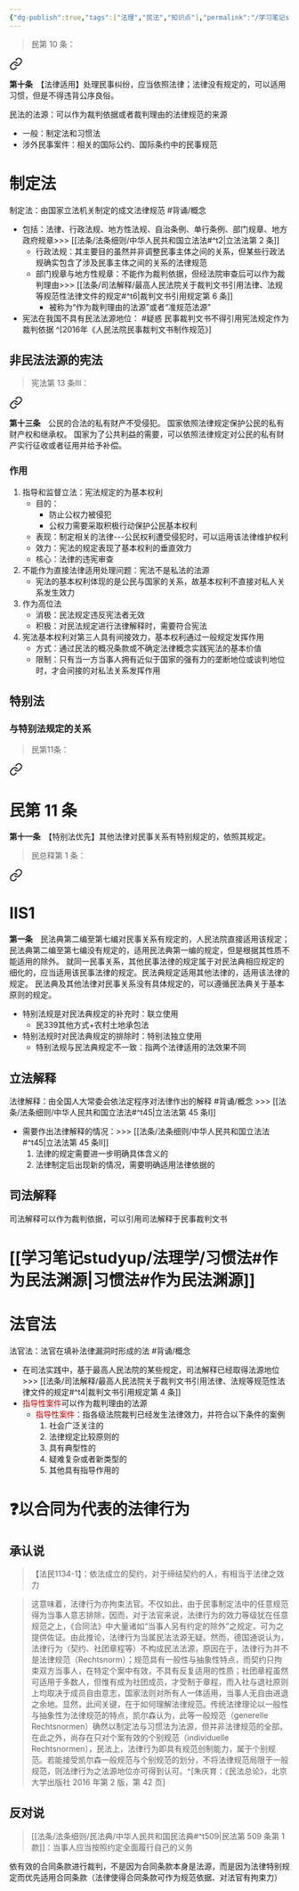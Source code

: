 ```yaml
---
{"dg-publish":true,"tags":["法理","民法","知识点"],"permalink":"/学习笔记studyup/法理学/民法法源/","dgPassFrontmatter":true,"created":"2024-07-16T09:59:26.536+08:00","updated":"2024-11-11T11:13:54.904+08:00"}
---
```


>民第 10 条：
<div class="transclusion internal-embed is-loaded"><a class="markdown-embed-link" href="/////#t10" aria-label="Open link"><svg xmlns="http://www.w3.org/2000/svg" width="24" height="24" viewBox="0 0 24 24" fill="none" stroke="currentColor" stroke-width="2" stroke-linecap="round" stroke-linejoin="round" class="svg-icon lucide-link"><path d="M10 13a5 5 0 0 0 7.54.54l3-3a5 5 0 0 0-7.07-7.07l-1.72 1.71"></path><path d="M14 11a5 5 0 0 0-7.54-.54l-3 3a5 5 0 0 0 7.07 7.07l1.71-1.71"></path></svg></a><div class="markdown-embed">



**第十条**　【法律适用】处理民事纠纷，应当依照法律；法律没有规定的，可以适用习惯，但是不得违背公序良俗。 

</div></div>


民法的法源：可以作为裁判依据或者裁判理由的法律规范的来源
- 一般：制定法和习惯法
- 涉外民事案件：相关的国际公约、国际条约中的民事规范
# 制定法
制定法：由国家立法机关制定的成文法律规范 #背诵/概念 
- 包括：法律、行政法规、地方性法规、自治条例、单行条例、部门规章、地方政府规章>>> [[法条/法条细则/中华人民共和国立法法#^t2\|立法法第 2 条]]
	- 行政法规：其主要目的虽然并非调整民事主体之间的关系，但某些行政法规确实包含了涉及民事主体之间的关系的法律规范
	- 部门规章与地方性规章：不能作为裁判依据，但经法院审查后可以作为裁判理由>>> [[法条/司法解释/最高人民法院关于裁判文书引用法律、法规等规范性法律文件的规定#^t6\|裁判文书引用规定第 6 条]]
		- 被称为“作为裁判理由的法源”或者“准规范法源”
- 宪法在我国不具有民法法源地位： #疑惑 民事裁判文书不得引用宪法规定作为裁判依据 ^[2016年《人民法院民事裁判文书制作规范》] 
## 非民法法源的宪法
>宪法第 13 条ⅠⅡ：
<div class="transclusion internal-embed is-loaded"><a class="markdown-embed-link" href="////#t13" aria-label="Open link"><svg xmlns="http://www.w3.org/2000/svg" width="24" height="24" viewBox="0 0 24 24" fill="none" stroke="currentColor" stroke-width="2" stroke-linecap="round" stroke-linejoin="round" class="svg-icon lucide-link"><path d="M10 13a5 5 0 0 0 7.54.54l3-3a5 5 0 0 0-7.07-7.07l-1.72 1.71"></path><path d="M14 11a5 5 0 0 0-7.54-.54l-3 3a5 5 0 0 0 7.07 7.07l1.71-1.71"></path></svg></a><div class="markdown-embed">



**第十三条**　公民的合法的私有财产不受侵犯。
国家依照法律规定保护公民的私有财产权和继承权。
国家为了公共利益的需要，可以依照法律规定对公民的私有财产实行征收或者征用并给予补偿。 

</div></div>

### 作用
1. 指导和监督立法：宪法规定的为基本权利
	- 目的：
		- 防止公权力被侵犯
		- 公权力需要采取积极行动保护公民基本权利
	- 表现：制定相关的法律---公民权利遭受侵犯时，可以运用该法律维护权利
	- 效力：宪法的规定表现了基本权利的垂直效力
	- 核心：法律的违宪审查
2. 不能作为直接法律适用处理问题：宪法不是私法的法源
	- 宪法的基本权利体现的是公民与国家的关系，故基本权利不直接对私人关系发生效力
3. 作为高位法
	- 消极：民法规定违反宪法者无效
	- 积极：对民法规定进行法律解释时，需要符合宪法
4. 宪法基本权利对第三人具有间接效力，基本权利通过一般规定发挥作用
	- 方式：通过民法的概况条款或不确定法律概念实践宪法的基本价值
	- 限制：只有当一方当事人拥有近似于国家的强有力的垄断地位或谈判地位时，才会间接的对私法关系发挥作用
## 特别法
### 与特别法规定的关系
> 民第11条： 
<div class="transclusion internal-embed is-loaded"><a class="markdown-embed-link" href="/////#t11" aria-label="Open link"><svg xmlns="http://www.w3.org/2000/svg" width="24" height="24" viewBox="0 0 24 24" fill="none" stroke="currentColor" stroke-width="2" stroke-linecap="round" stroke-linejoin="round" class="svg-icon lucide-link"><path d="M10 13a5 5 0 0 0 7.54.54l3-3a5 5 0 0 0-7.07-7.07l-1.72 1.71"></path><path d="M14 11a5 5 0 0 0-7.54-.54l-3 3a5 5 0 0 0 7.07 7.07l1.71-1.71"></path></svg></a><div class="markdown-embed">

<div class="markdown-embed-title">

# 民第 11 条

</div>


**第十一条**　【特别法优先】其他法律对民事关系有特别规定的，依照其规定。 

</div></div>


>民总释第 1 条：
<div class="transclusion internal-embed is-loaded"><a class="markdown-embed-link" href="////#t1" aria-label="Open link"><svg xmlns="http://www.w3.org/2000/svg" width="24" height="24" viewBox="0 0 24 24" fill="none" stroke="currentColor" stroke-width="2" stroke-linecap="round" stroke-linejoin="round" class="svg-icon lucide-link"><path d="M10 13a5 5 0 0 0 7.54.54l3-3a5 5 0 0 0-7.07-7.07l-1.72 1.71"></path><path d="M14 11a5 5 0 0 0-7.54-.54l-3 3a5 5 0 0 0 7.07 7.07l1.71-1.71"></path></svg></a><div class="markdown-embed">

<div class="markdown-embed-title">

# ⅡS1

</div>


**第一条**　民法典第二编至第七编对民事关系有规定的，人民法院直接适用该规定；民法典第二编至第七编没有规定的，适用民法典第一编的规定，但是根据其性质不能适用的除外。
就同一民事关系，其他民事法律的规定属于对民法典相应规定的细化的，应当适用该民事法律的规定。民法典规定适用其他法律的，适用该法律的规定。
民法典及其他法律对民事关系没有具体规定的，可以遵循民法典关于基本原则的规定。 

</div></div>

- 特别法规是对民法典规定的补充时：联立使用
	- 民339其他方式+农村土地承包法
- 特别法规时对民法典规定的排除时：特别法独立使用
	- 特别法规与民法典规定不一致：指两个法律适用的法效果不同
## 立法解释
法律解释：由全国人大常委会依法定程序对法律作出的解释 #背诵/概念 >>> [[法条/法条细则/中华人民共和国立法法#^t45\|立法法第 45 条Ⅰ]]
- 需要作出法律解释的情况：>>> [[法条/法条细则/中华人民共和国立法法#^t45\|立法法第 45 条Ⅱ]]
	1. 法律的规定需要进一步明确具体含义的
	2. 法律制定后出现新的情况，需要明确适用法律依据的
## 司法解释
司法解释可以作为裁判依据，可以引用司法解释于民事裁判文书
# [[学习笔记studyup/法理学/习惯法#作为民法渊源\|习惯法#作为民法渊源]]
# 法官法 
法官法：法官在填补法律漏洞时形成的法 #背诵/概念 
- 在司法实践中，基于最高人民法院的某些规定，司法解释已经取得法源地位>>> [[法条/司法解释/最高人民法院关于裁判文书引用法律、法规等规范性法律文件的规定#^t4\|裁判文书引用规定第 4 条]]
- <font color="#c00000">指导性案件</font>可以作为裁判理由的法源
	- <font color="#c00000">指导性案件</font>：指各级法院裁判已经发生法律效力，并符合以下条件的案例
		1. 社会广泛关注的
		2. 法律规定比较原则的
		3. 具有典型性的
		4. 疑难复杂或者新类型的
		5. 其他具有指导作用的
# ❓以合同为代表的法律行为
## 承认说
>【法民1134-1】：依法成立的契约，对于缔结契约的人，有相当于法律之效力

>这意味着，法律行为亦拘束法官。不仅如此，由于民事制定法中的任意规范得为当事人意志排除，因而，对于法官来说，法律行为的效力等级犹在任意规范之上，《合同法》中大量诸如“当事人另有约定的除外”之规定，可为之提供佐证。由此推论，法律行为当属民法法源无疑。然而，德国通说认为，法律行为（契约、社团章程等）不构成民法法源，原因在于，法律行为并不是法律规范（Rechtsnorm）；规范具有一般性与抽象性特点，而契约只拘束双方当事人，在特定个案中有效，不具有反复适用的性质；社团章程虽然可适用于多数人，但惟有成为社团成员，才受制于章程，而入社与退社原则上均取决于成员自由意志，国家法则对所有人一体适用，当事人无自由进退之余地。显然，此间关键，在于如何理解法律规范。传统法律理论以一般性与抽象性为法律规范的特点，凯尔森认为，此等一般规范（generelle Rechtsnormen）确然以制定法与习惯法为法源，但并非法律规范的全部，在此之外，尚存在只对个案有效的个别规范（individuelle Rechtsnormen），民法上，法律行为即具有规范创制能力，属于个别规范。若能接受凯尔森一般规范与个别规范的划分，不将法律规范局限于一般规范，则法律行为之法源地位亦可得到认可。^[朱庆育：《民法总论》，北京大学出版社 2016 年第 2 版，第 42 页]
## 反对说
> [[法条/法条细则/民法典/中华人民共和国民法典#^t509\|民法第 509 条第 1 款]]：当事人应当按照约定全面履行自己的义务

依有效的合同条款进行裁判，不是因为合同条款本身是法源，而是因为法律特别规定而优先适用合同条款（法律使得合同条款可作为规范依据、对法官有拘束力）